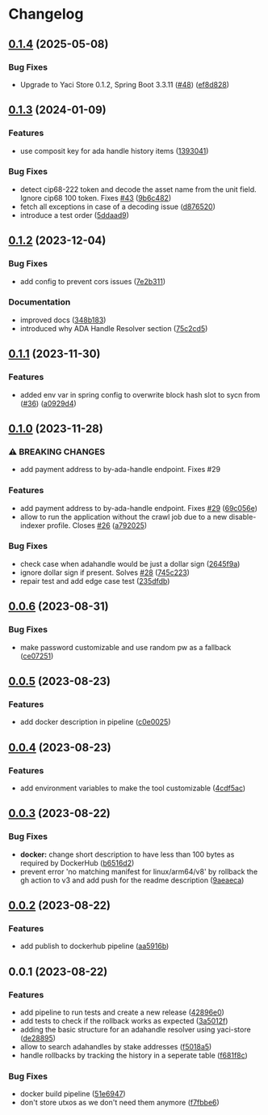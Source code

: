 # Changelog

## [0.1.4](https://github.com/cardano-foundation/cf-adahandle-resolver/compare/v0.1.3...v0.1.4) (2025-05-08)


### Bug Fixes

* Upgrade to Yaci Store 0.1.2, Spring Boot 3.3.11 ([#48](https://github.com/cardano-foundation/cf-adahandle-resolver/issues/48)) ([ef8d828](https://github.com/cardano-foundation/cf-adahandle-resolver/commit/ef8d828102889230481d81b7689898d4ad595ebf))

## [0.1.3](https://github.com/cardano-foundation/cf-adahandle-resolver/compare/v0.1.2...v0.1.3) (2024-01-09)


### Features

* use composit key for ada handle history items ([1393041](https://github.com/cardano-foundation/cf-adahandle-resolver/commit/1393041bf961a1dd122814fb49c66db73166572d))


### Bug Fixes

* detect cip68-222 token and decode the asset name from the unit field. Ignore cip68 100 token. Fixes [#43](https://github.com/cardano-foundation/cf-adahandle-resolver/issues/43) ([9b6c482](https://github.com/cardano-foundation/cf-adahandle-resolver/commit/9b6c482a3017cb6790ec9e3c4fbcd5b50efcfbcf))
* fetch all exceptions in case of a decoding issue ([d876520](https://github.com/cardano-foundation/cf-adahandle-resolver/commit/d8765205e06234821c904f90322dd5ed3e6f873b))
* introduce a test order ([5ddaad9](https://github.com/cardano-foundation/cf-adahandle-resolver/commit/5ddaad931470ab2e01c1131e9718b0ebbbe14ae6))

## [0.1.2](https://github.com/cardano-foundation/cf-adahandle-resolver/compare/v0.1.1...v0.1.2) (2023-12-04)


### Bug Fixes

* add config to prevent cors issues ([7e2b311](https://github.com/cardano-foundation/cf-adahandle-resolver/commit/7e2b3116f4bfd86a0e71c6062231975fa763103c))


### Documentation

* improved docs ([348b183](https://github.com/cardano-foundation/cf-adahandle-resolver/commit/348b1834f1d86646bdbe38d4d94769c89008aedf))
* introduced why ADA Handle Resolver section ([75c2cd5](https://github.com/cardano-foundation/cf-adahandle-resolver/commit/75c2cd514c43a2fe15e326061ae9526fa0b18ca3))

## [0.1.1](https://github.com/cardano-foundation/cf-adahandle-resolver/compare/v0.1.0...v0.1.1) (2023-11-30)


### Features

* added env var in spring config to overwrite block hash slot to sycn from ([#36](https://github.com/cardano-foundation/cf-adahandle-resolver/issues/36)) ([a0929d4](https://github.com/cardano-foundation/cf-adahandle-resolver/commit/a0929d4dab09119e91e4f658717c0948c0a455a7))

## [0.1.0](https://github.com/cardano-foundation/cf-adahandle-resolver/compare/v0.0.6...v0.1.0) (2023-11-28)


### ⚠ BREAKING CHANGES

* add payment address to by-ada-handle endpoint. Fixes #29

### Features

* add payment address to by-ada-handle endpoint. Fixes [#29](https://github.com/cardano-foundation/cf-adahandle-resolver/issues/29) ([69c056e](https://github.com/cardano-foundation/cf-adahandle-resolver/commit/69c056e4f7dc73ac941629136400e4892a56eeea))
* allow to run the application without the crawl job due to a new disable-indexer profile. Closes [#26](https://github.com/cardano-foundation/cf-adahandle-resolver/issues/26) ([a792025](https://github.com/cardano-foundation/cf-adahandle-resolver/commit/a792025a2b505f65d70b77b21ee03751613cd550))


### Bug Fixes

* check case when adahandle would be just a dollar sign ([2645f9a](https://github.com/cardano-foundation/cf-adahandle-resolver/commit/2645f9ad40f2189c4ed7fef29dc4c856fc86cce9))
* ignore dollar sign if present. Solves [#28](https://github.com/cardano-foundation/cf-adahandle-resolver/issues/28) ([745c223](https://github.com/cardano-foundation/cf-adahandle-resolver/commit/745c2231248c4ab66b64ad50f4ce05f4d23d2a34))
* repair test and add edge case test ([235dfdb](https://github.com/cardano-foundation/cf-adahandle-resolver/commit/235dfdba14112222a80d2edf9397bb77f44dc97b))

## [0.0.6](https://github.com/cardano-foundation/adahandle-resolver/compare/v0.0.5...v0.0.6) (2023-08-31)


### Bug Fixes

* make password customizable and use random pw as a fallback ([ce07251](https://github.com/cardano-foundation/adahandle-resolver/commit/ce07251f7e858cc565c4ee4edad4150b13419b68))

## [0.0.5](https://github.com/cardano-foundation/adahandle-resolver/compare/v0.0.4...v0.0.5) (2023-08-23)


### Features

* add docker description in pipeline ([c0e0025](https://github.com/cardano-foundation/cf-adahandle-resolver/commit/c0e00255ca9de8c4fd855ef8e38f3d720ced5a71))

## [0.0.4](https://github.com/cardano-foundation/cf-adahandle-resolver/compare/v0.0.3...v0.0.4) (2023-08-23)


### Features

* add environment variables to make the tool customizable ([4cdf5ac](https://github.com/cardano-foundation/cf-adahandle-resolver/commit/4cdf5acb60f405b102cf6ac3fb5b2787b3eed110))

## [0.0.3](https://github.com/cardano-foundation/cf-adahandle-resolver/compare/v0.0.2...v0.0.3) (2023-08-22)


### Bug Fixes

* **docker:** change short description to have less than 100 bytes as required by DockerHub ([b6516d2](https://github.com/cardano-foundation/cf-adahandle-resolver/commit/b6516d2a621d7a42b01152637ef1ea09a574062d))
* prevent error 'no matching manifest for linux/arm64/v8' by rollback the gh action to v3 and add push for the readme description ([9aeaeca](https://github.com/cardano-foundation/cf-adahandle-resolver/commit/9aeaeca3c8ec477a58c8d5d379a65013fec0571c))

## [0.0.2](https://github.com/cardano-foundation/cf-adahandle-resolver/compare/v0.0.1...v0.0.2) (2023-08-22)


### Features

* add publish to dockerhub pipeline ([aa5916b](https://github.com/cardano-foundation/cf-adahandle-resolver/commit/aa5916b04e6088a440b737302a711036c1cc00ea))

## 0.0.1 (2023-08-22)


### Features

* add pipeline to run tests and create a new release ([42896e0](https://github.com/cardano-foundation/cf-adahandle-resolver/commit/42896e07b709248055fbb169e56a1b49e50014c2))
* add tests to check if the rollback works as expected ([3a5012f](https://github.com/cardano-foundation/cf-adahandle-resolver/commit/3a5012f0724b75b7648faf72a9acf7090bdf617d))
* adding the basic structure for an adahandle resolver using yaci-store ([de28895](https://github.com/cardano-foundation/cf-adahandle-resolver/commit/de28895ee1470310743d44104e341f099480efc1))
* allow to search adahandles by stake addresses ([f5018a5](https://github.com/cardano-foundation/cf-adahandle-resolver/commit/f5018a568400d536bf12f774e7e821773ca33013))
* handle rollbacks by tracking the history in a seperate table ([f681f8c](https://github.com/cardano-foundation/cf-adahandle-resolver/commit/f681f8c96923c7462ca35ded3885844b04d66b34))


### Bug Fixes

* docker build pipeline ([51e6947](https://github.com/cardano-foundation/cf-adahandle-resolver/commit/51e6947dcb73d2599b2b526dfee80651da864b28))
* don't store utxos as we don't need them anymore ([f7fbbe6](https://github.com/cardano-foundation/cf-adahandle-resolver/commit/f7fbbe6014d4f92e91874cc28d4f7f64238178de))
